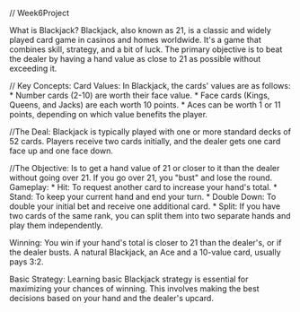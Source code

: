 // Week6Project 

What is Blackjack?
Blackjack, also known as 21, is a classic and widely played card game in casinos and homes worldwide. It's a game that combines skill, strategy, and a bit of luck. The primary objective is to beat the dealer by having a hand value as close to 21 as possible without exceeding it.


// Key Concepts:
Card Values: In Blackjack, the cards' values are as follows:
    * Number cards (2-10) are worth their face value.
    * Face cards (Kings, Queens, and Jacks) are each worth 10 points.
    * Aces can be worth 1 or 11 points, depending on which value benefits the player.


//The Deal: Blackjack is typically played with one or more standard decks of 52 cards. Players receive two cards initially, and the dealer gets one card face up and one face down.


//The Objective: Is to get a hand value of 21 or closer to it than the dealer without going over 21. If you go over 21, you "bust" and lose the round.
Gameplay:
    * Hit: To request another card to increase your hand's total.
    * Stand: To keep your current hand and end your turn.
    * Double Down: To double your initial bet and receive one additional card.
    * Split: If you have two cards of the same rank, you can split them into two separate hands and play them independently.

Winning: You win if your hand's total is closer to 21 than the dealer's, or if the dealer busts. A natural Blackjack, an Ace and a 10-value card, usually pays 3:2.

Basic Strategy: Learning basic Blackjack strategy is essential for maximizing your chances of winning. This involves making the best decisions based on your hand and the dealer's upcard.


                